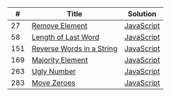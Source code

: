 | # | Title | Solution |
| ------| ------ | ------ |
| 27 | [Remove Element](https://leetcode.com/problems/length-of-last-word/) | [JavaScript](https://github.com/MechanicianW/leetcode-solutions/blob/master/JavaScript/RemoveElement.js) |
| 58 | [Length of Last Word](https://leetcode.com/problems/length-of-last-word/) | [JavaScript](https://github.com/MechanicianW/leetcode-solutions/blob/master/JavaScript/LengthofLastWord.js) |
| 151 | [Reverse Words in a String](https://leetcode.com/problems/reverse-words-in-a-string/) | [JavaScript](https://github.com/MechanicianW/leetcode-solutions/blob/master/JavaScript/ReverseWordsinaString.js) |
| 169 | [Majority Element](https://leetcode.com/problems/majority-element/) | [JavaScript](https://github.com/MechanicianW/leetcode-solutions/blob/master/JavaScript/MajorityElement.js) |
| 263 | [Ugly Number](https://leetcode.com/problems/ugly-number/) | [JavaScript](https://github.com/MechanicianW/leetcode-solutions/blob/master/JavaScript/UglyNumber.js) |
| 283 | [Move Zeroes](https://leetcode.com/problems/move-zeroes/) | [JavaScript](https://github.com/MechanicianW/leetcode-solutions/blob/master/JavaScript/MoveZeroes.js) |